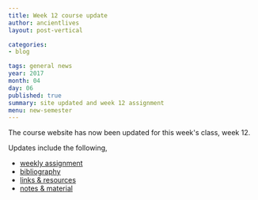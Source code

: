 ```yaml
---
title: Week 12 course update
author: ancientlives
layout: post-vertical

categories:
- blog

tags: general news
year: 2017
month: 04
day: 06
published: true
summary: site updated and week 12 assignment
menu: new-semester
---
```


The course website has now been updated for this week's class, week 12.

Updates include the following,

* [weekly assignment](/weekly_assignment)
* [bibliography](/bibliography)
* [links & resources](/links)
* [notes & material](/notes)
